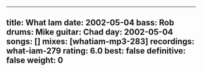
---
title: What Iam
date: 2002-05-04
bass:	Rob
drums:	Mike
guitar:	Chad
day: 2002-05-04
songs: []
mixes: [whatiam-mp3-283]
recordings: what-iam-279
rating: 6.0
best: false
definitive: false
weight: 0
---
